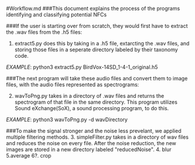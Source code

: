 #Workflow.md 
###This document explains the process of the programs identifying and classifying potential NFCs

###If the user is starting over from scratch, they would first have to extract the .wav files from the .h5 files:

1. extract5.py does this by taking in a .h5 file, extarcting the .wav files, and storing those files in a
seperate directory labeled by their taxonomy code.

*EXAMPLE*: python3 extract5.py BirdVox-14SD_1-4-1_original.h5


###The next program will take these audio files and convert them to image files, with the audio files represented as spectrograms:

2. wavToPng.py takes in a directory of .wav files and returns the spectrogram of that file in the same directory.
This program utilizes Sound eXchange(SoX), a sound processing program, to do this.

*EXAMPLE*: python3 wavToPng.py -d wavDirectory

###To make the signal stronger and the noise less prevelant, we applied multiple filtering methods.
3. simpleFilter.py takes in a directory of wav files and reduces the noise on every file. After the noise
reduction, the new images are stored in a new directory labeled "reducedNoise".
4. blur
5.average
6?. crop




